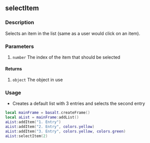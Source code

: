 ## selectItem

### Description

Selects an item in the list (same as a user would click on an item).

### Parameters

1. `number` The index of the item that should be selected

#### Returns

1. `object` The object in use

### Usage

* Creates a default list with 3 entries and selects the second entry

```lua
local mainFrame = basalt.createFrame()
local aList = mainFrame:addList()
aList:addItem("1. Entry")
aList:addItem("2. Entry", colors.yellow)
aList:addItem("3. Entry", colors.yellow, colors.green)
aList:selectItem(2)
```
